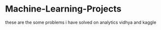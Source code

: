 # Machine-Learning-Projects
these are the some problems i have solved on analytics vidhya and kaggle
